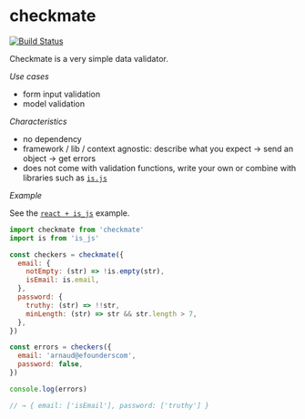 # checkmate

[![Build Status](https://travis-ci.org/ArnaudRinquin/checkmate.svg?branch=master)](https://travis-ci.org/ArnaudRinquin/checkmate)

Checkmate is a very simple data validator.

*Use cases*

* form input validation
* model validation

*Characteristics*

* no dependency
* framework / lib / context agnostic: describe what you expect → send an object → get errors
* does not come with validation functions, write your own or combine with libraries such as [`is.js`](http://is.js.org/)

*Example*

See the [`react + is_js`](./examples/react-is_js) example.

```js
import checkmate from 'checkmate'
import is from 'is_js'

const checkers = checkmate({
  email: {
    notEmpty: (str) => !is.empty(str),
    isEmail: is.email,
  },
  password: {
    truthy: (str) => !!str,
    minLength: (str) => str && str.length > 7,
  },
})

const errors = checkers({
  email: 'arnaud@efounderscom',
  password: false,
})

console.log(errors)

// → { email: ['isEmail'], password: ['truthy'] }
```
